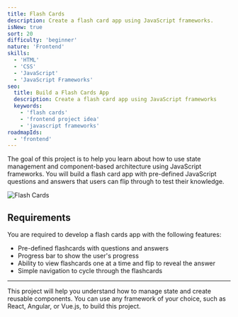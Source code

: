 ```yaml
---
title: Flash Cards
description: Create a flash card app using JavaScript frameworks.
isNew: true
sort: 20
difficulty: 'beginner'
nature: 'Frontend'
skills:
  - 'HTML'
  - 'CSS'
  - 'JavaScript'
  - 'JavaScript Frameworks'
seo:
  title: Build a Flash Cards App
  description: Create a flash card app using JavaScript frameworks
  keywords:
    - 'flash cards'
    - 'frontend project idea'
    - 'javascript frameworks'
roadmapIds:
  - 'frontend'
---
```


The goal of this project is to help you learn about how to use state management and component-based architecture using JavaScript frameworks. You will build a flash card app with pre-defined JavaScript questions and answers that users can flip through to test their knowledge.

![Flash Cards](https://assets.roadmap.sh/guest/flash-cards-crzw6.png)

## Requirements

You are required to develop a flash cards app with the following features:

- Pre-defined flashcards with questions and answers
- Progress bar to show the user's progress
- Ability to view flashcards one at a time and flip to reveal the answer
- Simple navigation to cycle through the flashcards

<hr />

This project will help you understand how to manage state and create reusable components. You can use any framework of your choice, such as React, Angular, or Vue.js, to build this project.
